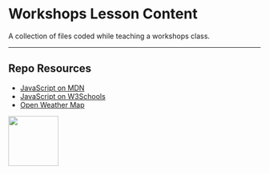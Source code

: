 # Workshops Lesson Content

A collection of files coded while teaching a workshops class.

***

## Repo Resources

* [JavaScript on MDN](https://developer.mozilla.org/en-US/docs/Web/JavaScript)
* [JavaScript on W3Schools](https://www.w3schools.com/js/)
* [Open Weather Map](https://openweathermap.org/)

<a href="https://codeadam.ca">
<img src="https://codeadam.ca/images/code-block.png" width="100">
</a>
